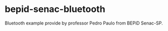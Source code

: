 bepid-senac-bluetooth
=====================

Bluetooth example provide by professor Pedro Paulo from BEPiD Senac-SP.
